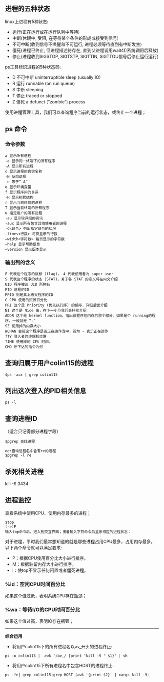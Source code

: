 ## 进程的五种状态

linux上进程有5种状态:

- 运行(正在运行或在运行队列中等待)
- 中断(休眠中, 受阻, 在等待某个条件的形成或接受到信号)
- 不可中断(收到信号不唤醒和不可运行, 进程必须等待直到有中断发生)
- 僵死(进程已终止, 但进程描述符存在, 直到父进程调用wait4()系统调用后释放)
- 停止(进程收到SIGSTOP, SIGTSTP, SIGTTIN, SIGTTOU信号后停止运行运行)

ps工具标识进程的5种状态码:

- D 不可中断 uninterruptible sleep (usually IO)
- R 运行 runnable (on run queue)
- S 中断 sleeping
- T 停止 traced or stopped
- Z 僵死 a defunct (”zombie”) process


使用进程管理工具，我们可以查询程序当前的运行状态，或终止一个进程；

## ps 命令

### 命令参数

```
a 显示所有进程
-a 显示同一终端下的所有程序
-A 显示所有进程
c 显示进程的真实名称
-N 反向选择
-e 等于“-A”
e 显示环境变量
f 显示程序间的关系
-H 显示树状结构
r 显示当前终端的进程
T 显示当前终端的所有程序
u 指定用户的所有进程
-au 显示较详细的资讯
-aux 显示所有包含其他使用者的进程
-C<命令> 列出指定命令的状况
–lines<行数> 每页显示的行数
–width<字符数> 每页显示的字符数
–help 显示帮助信息
–version 显示版本显示
```

### 输出列的含义

```
F 代表这个程序的旗标 (flag)， 4 代表使用者为 super user
S 代表这个程序的状态 (STAT)，关于各 STAT 的意义将在内文介绍
UID 程序被该 UID 所拥有
PID 进程的ID
PPID 则是其上级父程序的ID
C CPU 使用的资源百分比
PRI 这个是 Priority (优先执行序) 的缩写，详细后面介绍
NI 这个是 Nice 值，在下一小节我们会持续介绍
ADDR 这个是 kernel function，指出该程序在内存的那个部分。如果是个 running的程序，一般就是 “-“
SZ 使用掉的内存大小
WCHAN 目前这个程序是否正在运作当中，若为 - 表示正在运作
TTY 登入者的终端机位置
TIME 使用掉的 CPU 时间。
CMD 所下达的指令为何
```


## 查询归属于用户colin115的进程

```
$ps -aux | grep colin115
```

## 列出这次登入的PID相关信息

```
ps -l
```


## 查询进程ID

（适合只记得部分进程字段）

```
$pgrep 查找进程

eg:查询进程名中含有re的进程
$pgrep -l re
```


## 杀死相关进程

kill -9 3434

## 进程监控

查看系统中使用CPU、使用内存最多的进程；

```
$top
(->)P
输入top命令后，进入到交互界面；接着输入字符命令后显示相应的进程状态：
```

对于进程，平时我们最常想知道的就是哪些进程占用CPU最多，占用内存最多。以下两个命令就可以满足要求:

- P：根据CPU使用百分比大小进行排序。
- M：根据驻留内存大小进行排序。
- i：使top不显示任何闲置或者僵死进程。

### %id：空闲CPU时间百分比

如果这个值过低，表明系统CPU存在瓶颈；

### %wa：等待I/O的CPU时间百分比

如果这个值过高，表明IO存在瓶颈；

-------------------
**综合运用**

- 将用户colin115下的所有进程名以av_开头的进程终止:

```
ps -u colin115 |  awk '/av_/ {print "kill -9 " $1}' | sh
```
- 将用户colin115下所有进程名中包含HOST的进程终止:

```
ps -fe| grep colin115|grep HOST |awk '{print $2}' | xargs kill -9;
```
